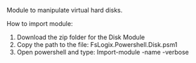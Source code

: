 Module to manipulate virtual hard disks.


How to import module: 
1) Download the zip folder for the Disk Module 
2) Copy the path to the file: FsLogix.Powershell.Disk.psm1
3) Open powershell and type: Import-module -name <Path to psm1 file> -verbose
